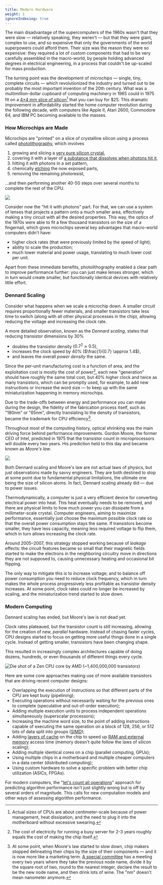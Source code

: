 ```yaml
---
title: Modern Hardware
weight: 1
ignoreIndexing: true
---
```


The main disadvantage of the supercomputers of the 1960s wasn't that they were slow — relatively speaking, they weren't — but that they were giant, complex to use, and so expensive that only the governments of the world superpowers could afford them. Their size was the reason they were so expensive: they required a lot of custom components that had to be very carefully assembled in the macro-world, by people holding advanced degrees in electrical engineering, in a process that couldn't be up-scaled for mass production.

The turning point was the development of *microchips* — single, tiny, complete circuits — which revolutionized the industry and turned out to be probably the most important invention of the 20th century. What was a multimillion-dollar cupboard of computing machinery in 1965 could in 1975 fit on a [4×4 mm slice of silicon](https://en.wikipedia.org/wiki/MOS_Technology_6502)[^size] that you can buy for $25. This dramatic improvement in affordability started the home computer revolution during the following decade, with computers like Apple II, Atari 2600, Commodore 64, and IBM PC becoming available to the masses.

[^size]: Actual sizes of CPUs are about centimeter-scale because of power management, heat dissipation, and the need to plug it into the motherboard without excessive swearing.

### How Microchips are Made

Microchips are "printed" on a slice of crystalline silicon using a process called [photolithography](https://en.wikipedia.org/wiki/Photolithography), which involves

1. growing and slicing a [very pure silicon crystal](https://en.wikipedia.org/wiki/Wafer_(electronics)),
2. covering it with a layer of [a substance that dissolves when photons hit it](https://en.wikipedia.org/wiki/Photoresist),
3. hitting it with photons in a set pattern,
4. chemically [etching](https://en.wikipedia.org/wiki/Etching_(microfabrication)) the now exposed parts,
5. removing the remaining photoresist,

…and then performing another 40-50 steps over several months to complete the rest of the CPU.

![](../img/lithography.png)

Consider now the "hit it with photons" part. For that, we can use a system of lenses that projects a pattern onto a much smaller area, effectively making a tiny circuit with all the desired properties. This way, the optics of the 1970s were able to fit a few thousand transistors on the size of a fingernail, which gives microchips several key advantages that macro-world computers didn't have:

- higher clock rates (that were previously limited by the speed of light);
- ability to scale the production;
- much lower material and power usage, translating to much lower cost per unit.

Apart from these immediate benefits, photolithography enabled a clear path to improve performance further: you can just make lenses stronger, which in turn would create smaller, but functionally identical devices with relatively little effort.

### Dennard Scaling

Consider what happens when we scale a microchip down. A smaller circuit requires proportionally fewer materials, and smaller transistors take less time to switch (along with all other physical processes in the chip), allowing reducing the voltage and increasing the clock rate.

A more detailed observation, known as the *Dennard scaling*, states that reducing transistor dimensions by 30%

- doubles the transistor density ($0.7^2 \approx 0.5$),
- increases the clock speed by 40% ($\frac{1}{0.7} \approx 1.4$),
- and leaves the overall *power density* the same.

Since the per-unit manufacturing cost is a function of area, and the exploitation cost is mostly the cost of power[^power], each new "generation" should have roughly the same total cost, but 40% higher clock and twice as many transistors, which can be promptly used, for example, to add new instructions or increase the word size — to keep up with the same miniaturization happening in memory microchips.

[^power]: The cost of electricity for running a busy server for 2-3 years roughly equals the cost of making the chip itself.

Due to the trade-offs between energy and performance you can make during the design, the fidelity of the fabrication process itself, such as "180nm" or "65nm", directly translating to the density of transistors, became the trademark for CPU efficiency[^fidelity].

[^fidelity]: At some point, when Moore's law started to slow down, chip makers stopped delineating their chips by the size of their components — and it is now more like a marketing term. [A special committee](https://en.wikipedia.org/wiki/International_Technology_Roadmap_for_Semiconductors) has a meeting every two years where they take the previous node name, divide it by the square root of two, round to the nearest integer, declare the result to be the new node name, and then drink lots of wine. The "nm" doesn't mean nanometer anymore.

Throughout most of the computing history, optical shrinking was the main driving force behind performance improvements. Gordon Moore, the former CEO of Intel, predicted in 1975 that the transistor count in microprocessors will double every two years. His prediction held to this day and became known as *Moore's law*.

![](../img/dennard.ppm)

Both Dennard scaling and Moore's law are not actual laws of physics, but just observations made by savvy engineers. They are both destined to stop at some point due to fundamental physical limitations, the ultimate one being the size of silicon atoms. In fact, Dennard scaling already did — due to power issues.

Thermodynamically, a computer is just a very efficient device for converting electrical power into heat. This heat eventually needs to be removed, and there are physical limits to how much power you can dissipate from a millimeter-scale crystal. Computer engineers, aiming to maximize performance, essentially just choose the maximum possible clock rate so that the overall power consumption stays the same. If transistors become smaller, they have less capacity, meaning less required voltage to flip them, which in turn allows increasing the clock rate.

Around 2005–2007, this strategy stopped working because of *leakage* effects: the circuit features became so small that their magnetic fields started to make the electrons in the neighboring circuitry move in directions they are not supposed to, causing unnecessary heating and occasional bit flipping.

The only way to mitigate this is to increase voltage; and to balance off power consumption you need to reduce clock frequency, which in turn makes the whole process progressively less profitable as transistor density increases. At some point, clock rates could no longer be increased by scaling, and the miniaturization trend started to slow down.

<!--

### Power Efficiency

It may come as a surprise, but the primary metric for modern CPUs is not the clock frequency, but rather "useful operations per joule", or, more practically put, "useful operations per dollar".

Thermodynamically, a computer is just a very efficient device for converting electrical power into heat. This heat eventually needs to be removed, and it's not straightforward to do when you are working with a millimeter-scale crystal. There are physical limits of how much power you can consume and then dissipate.

Historically, the three main variables guiding microchip designs are power, performance and area (PPA), commonly defined in watts, hertz and nanometers. Until ~2005, cost, which was mainly a function of area, and performance, used to be the most important criteria. But as battery-driven mobile devices started replacing PCs, power quickly and firmly moved up on top of the list, followed by cost and performance.

Leakage: interfering magnetic fields make electrons move in the directions they are not supposed to and cause unnecessary heating. It isn't bad by itself: it mitigate it you need to increase the voltage, and it won't flick any bits. But the problem is that the smaller a circuit is, the harder it is to cope with this by isolating the wires. So modern chips keep the clock frequency at a level that won't cause overheat, although physically there aren't other reasons why they shouldn't.

-->

### Modern Computing

Dennard scaling has ended, but Moore's law is not dead yet.

Clock rates plateaued, but the transistor count is still increasing, allowing for the creation of new, *parallel* hardware. Instead of chasing faster cycles, CPU designs started to focus on getting more useful things done in a single cycle. Instead of getting smaller, transistors have been changing shape.

This resulted in increasingly complex architectures capable of doing dozens, hundreds, or even  thousands of different things every cycle.

![Die shot of a Zen CPU core by AMD (~1,400,000,000 transistors)](../img/die-shot.jpg)

Here are some core approaches making use of more available transistors that are driving recent computer designs:

- Overlapping the execution of instructions so that different parts of the CPU are kept busy (pipelining);
- Executing operations without necessarily waiting for the previous ones to complete (speculative and out-of-order execution);
- Adding multiple execution units to process independent operations simultaneously (superscalar processors);
- Increasing the machine word size, to the point of adding instructions capable of executing the same operation on a block of 128, 256, or 512 bits of data split into groups ([SIMD](/hpc/simd/));
- Adding [layers of cache](/hpc/cpu-cache/) on the chip to speed up [RAM and external memory](/hpc/external-memory/) access time (memory doesn't quite follow the laws of silicon scaling);
- Adding multiple identical cores on a chip (parallel computing, GPUs);
- Using multiple chips in a motherboard and multiple cheaper computers in a data center (distributed computing);
- Using custom hardware to solve a specific problem with better chip utilization (ASICs, FPGAs).

For modern computers, the "[let's count all operations](../)" approach for predicting algorithm performance isn't just slightly wrong but is off by several orders of magnitude. This calls for new computation models and other ways of assessing algorithm performance.
